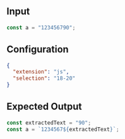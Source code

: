 
## Input
```javascript input
const a = "123456790";
```

## Configuration
```json configuration
{
  "extension": "js",
  "selection": "18-20"
}
```

## Expected Output
```javascript expected output
const extractedText = "90";
const a = `1234567${extractedText}`;
```
